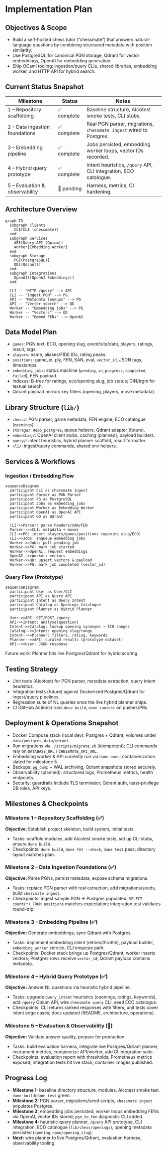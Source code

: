# Implementation Plan

## Objectives & Scope
- Build a self-hosted chess tutor (“chessmate”) that answers natural-language questions by combining structured metadata with position similarity.
- Use PostgreSQL for canonical PGN storage, Qdrant for vector embeddings, OpenAI for embedding generation.
- Ship OCaml tooling: ingestion/query CLIs, shared libraries, embedding worker, and HTTP API for hybrid search.

## Current Status Snapshot
| Milestone | Status | Notes |
|-----------|--------|-------|
| 1 – Repository scaffolding | ✅ complete | Baseline structure, Alcotest smoke tests, CLI stubs.
| 2 – Data ingestion foundations | ✅ complete | Real PGN parser, migrations, `chessmate ingest` wired to Postgres.
| 3 – Embedding pipeline | ✅ complete | Jobs persisted, embedding worker loops, vector IDs recorded.
| 4 – Hybrid query prototype | ✅ complete | Intent heuristics, `/query` API, CLI integration, ECO catalogue.
| 5 – Evaluation & observability | 🚧 pending | Harness, metrics, CI hardening.

## Architecture Overview
```mermaid
graph TD
  subgraph Clients
    CLI[CLI (chessmate)]
  end
  subgraph Services
    API[Query API (Opium)]
    Worker[Embedding Worker]
  end
  subgraph Storage
    PG[(PostgreSQL)]
    QD[(Qdrant)]
  end
  subgraph Integrations
    OpenAI[(OpenAI Embeddings)]
  end

  CLI -- "HTTP /query" --> API
  CLI -- "Ingest PGN" --> PG
  API -- "Metadata lookups" --> PG
  API -- "Vector search" --> QD
  Worker -- "Embedding jobs" --> PG
  Worker -- "Vectors" --> QD
  Worker -- "Embed FENs" --> OpenAI
```

## Data Model Plan
- `games`: PGN text, ECO, opening slug, event/site/date, players, ratings, result, tags.
- `players`: name, aliases/FIDE IDs, rating peaks.
- `positions`: game_id, ply, FEN, SAN, eval, `vector_id`, JSON tags, timestamps.
- `embedding_jobs`: status machine (`pending`, `in_progress`, `completed`, `failed`), FEN payload.
- Indexes: B-tree for ratings, eco/opening slug, job status; GIN/trgm for textual search.
- Qdrant payload mirrors key filters (opening, players, move metadata).

## Library Structure (`lib/`)
- `chess/`: PGN parser, game metadata, FEN engine, ECO catalogue (`openings`).
- `storage/`: `Repo_postgres`, queue helpers, Qdrant adapter (future).
- `embedding/`: OpenAI client stubs, caching (planned), payload builders.
- `query/`: intent heuristics, hybrid planner scaffold, result formatter.
- `cli/`: ingest/query commands, shared env helpers.

## Services & Workflows
### Ingestion / Embedding Flow
```mermaid
sequenceDiagram
  participant CLI as chessmate ingest
  participant Parser as PGN Parser
  participant PG as PostgreSQL
  participant Jobs as embedding_jobs
  participant Worker as Embedding Worker
  participant OpenAI as OpenAI API
  participant QD as Qdrant

  CLI->>Parser: parse headers/SAN/FEN
  Parser-->>CLI: metadata + moves
  CLI->>PG: insert players/games/positions (opening slug/ECO)
  CLI->>Jobs: enqueue embedding jobs
  Worker->>Jobs: poll pending job
  Worker->>PG: mark job started
  Worker->>OpenAI: request embeddings
  OpenAI-->>Worker: vectors
  Worker->>QD: upsert vectors & payload
  Worker->>PG: mark job completed (vector_id)
```

### Query Flow (Prototype)
```mermaid
sequenceDiagram
  participant User as User/CLI
  participant API as Query API
  participant Intent as Query Intent
  participant Catalog as Openings Catalogue
  participant Planner as Hybrid Planner

  User->>API: GET/POST /query
  API->>Intent: analyse(question)
  Intent->>Catalog: lookup opening synonyms → ECO ranges
  Catalog-->>Intent: opening slug/range
  Intent-->>Planner: filters, rating, keywords
  Planner-->>API: curated results (prototype dataset)
  API-->>User: JSON response
```
Future work: Planner hits live Postgres/Qdrant for hybrid scoring.

## Testing Strategy
- Unit tests (Alcotest) for PGN parser, metadata extraction, query intent heuristics.
- Integration tests (future) against Dockerized Postgres/Qdrant for ingest/query pipelines.
- Regression suite of NL queries once the live hybrid planner ships.
- CI (GitHub Actions) runs `dune build`, `dune runtest` on pushes/PRs.

## Deployment & Operations Snapshot
- Docker Compose stack (local dev): Postgres + Qdrant, volumes under `data/postgres`, `data/qdrant`.
- Run migrations via `./scripts/migrate.sh` (idempotent); CLI commands rely on `DATABASE_URL` / `CHESSMATE_API_URL`.
- Embedding worker & API currently run via `dune exec`; containerization slated for milestone 5.
- Backups: `pg_dump` + WAL archiving, Qdrant snapshots stored securely.
- Observability (planned): structured logs, Prometheus metrics, health endpoints.
- Security: guardrails include TLS terminator, Qdrant auth, least-privilege DB roles, API keys.

## Milestones & Checkpoints
### Milestone 1 – Repository Scaffolding (✅)
**Objective:** Establish project skeleton, build system, initial tests.
- Tasks: scaffold modules, add Alcotest smoke tests, set up CLI stubs, ensure `dune build`.
- Checkpoints: `dune build`, `dune fmt --check`, `dune test` pass; directory layout matches plan.

### Milestone 2 – Data Ingestion Foundations (✅)
**Objective:** Parse PGNs, persist metadata, expose schema migrations.
- Tasks: replace PGN parser with real extraction, add migrations/seeds, build `chessmate ingest`.
- Checkpoints: ingest sample PGN → Postgres populated; `SELECT count(*) FROM positions` matches expectation; integration test validates round-trip.

### Milestone 3 – Embedding Pipeline (✅)
**Objective:** Generate embeddings, sync Qdrant with Postgres.
- Tasks: implement embedding client (retries/throttle), payload builder, `embedding_worker` service, CLI enqueue path.
- Checkpoints: Docker stack brings up Postgres/Qdrant; worker inserts vectors; Postgres rows receive `vector_id`; Qdrant payload contains metadata.

### Milestone 4 – Hybrid Query Prototype (✅)
**Objective:** Answer NL questions via heuristic hybrid pipeline.
- Tasks: upgrade `Query_intent` heuristics (openings, ratings, keywords), add `/query` Opium API, wire `chessmate query` CLI, seed ECO catalogue.
- Checkpoints: CLI returns ranked responses with filters; unit tests cover intent edge cases; docs updated (README, architecture, operations).

### Milestone 5 – Evaluation & Observability (🚧)
**Objective:** Validate answer quality, prepare for production.
- Tasks: build evaluation harness, integrate live Postgres/Qdrant planner, instrument metrics, containerize API/worker, add CI integration suite.
- Checkpoints: evaluation report with thresholds; Prometheus metrics exposed; integration tests hit live stack; container images published.

## Progress Log
- **Milestone 1:** baseline directory structure, modules, Alcotest smoke test. `dune build`/`dune test` green.
- **Milestone 2:** PGN parser, migrations/seed scripts, `chessmate ingest` populates Postgres.
- **Milestone 3:** embedding jobs persisted, worker loops embedding FENs via OpenAI, vector IDs stored; `pgn_to_fen` diagnostic CLI added.
- **Milestone 4:** heuristic query planner, `/query` API prototype, CLI integration, ECO catalogue (`lib/chess/openings`), opening metadata persisted (`opening_name/opening_slug`).
- **Next:** wire planner to live Postgres/Qdrant, evaluation harness, observability tooling.
